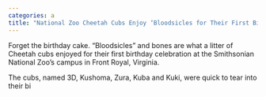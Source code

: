 ```yaml
---
categories: a
title: "National Zoo Cheetah Cubs Enjoy ‘Bloodsicles for Their First Birthday"
---
```


Forget the birthday cake. &#8220;Bloodsicles&#8221; and bones are what a litter of Cheetah cubs enjoyed for their first birthday celebration at the Smithsonian National Zoo&#8217;s campus in Front Royal, Virginia.



The cubs, named 3D, Kushoma, Zura, Kuba and Kuki, were quick to tear into their bi